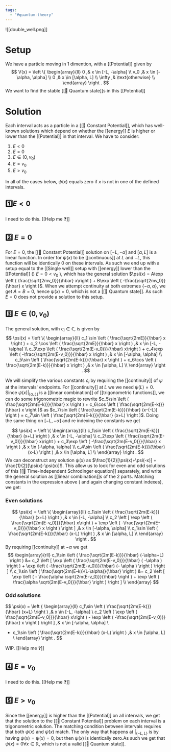```yaml
---
tags:
  - "#quantum-theory"
---
```

![[double_well.png]]
# Setup
We have a particle moving in $1$ dimention, with a [[Potential]] given by 
$$
V(x) = 
\left \{
\begin{array}{ll}
0 ,& x \in [-L, -\alpha] \\
v_0 ,& x \in [-\alpha, \alpha] \\
0 ,& x \in [\alpha, L] \\
\infty ,& \text{otherwise} \\
\end{array}
\right .
$$
We want to find the stable [[📘 Quantum state]]s in this [[Potential]]
# Solution
Each interval acts as a particle in a [[📗 Constant Potential]], which has well-known solutions which depend on whether the [[energy]] $E$ is higher or lower than the [[Potential]] in that interval. We have to consider:
1. $E < 0$
2. $E=0$
3. $E \in (0, v_0)$
4. $E=v_0$
5. $E > v_0$

In all of the cases below, $\psi(x)$ equals zero if $x$ is not in one of the defined intervals.
## $1️⃣ E < 0$
I need to do this. [[Help me ❓]]

## 2️⃣ $E=0$
For $E=0$, the [[📗 Constant Potential]] solution on $[-L, -\alpha]$ and $[\alpha, L]$ is a linear function. In order for $\psi(x)$ to be [[continuous]] at $L$ and $-L$, this function will be identically $0$ on these intervals. As such we end up with a setup equal to the [[Single well]] setup with [[energy]] lower than the [[Potential]] () $E=0 < v_0$ ), which has the general solution $\psi(x) = A\exp \left ( \frac{\sqrt{2mv_0}}{\hbar} x\right ) + B\exp \left ( -\frac{\sqrt{2mv_0}}{\hbar} x \right )$. When we attempt continuity at both extremes $\{ -\alpha, \alpha\}$, we get $A=B=0$, hence $\psi(x) = 0$, which is not a [[📘 Quantum state]]. As such $E=0$ does not provide a solution to this setup. 

## 3️⃣ $E \in (0, v_0)$
The general solution, with $c_i \in \mathbb{C}$, is given by
$$
\psi(x) = 
\left \{
\begin{array}{ll}
c_1 \sin \left ( \frac{\sqrt{2mE}}{\hbar} x \right ) + c_2 \cos \left ( \frac{\sqrt{2mE}}{\hbar} x \right ) ,& x \in [-L, -\alpha] \\
c_3\exp \left ( \frac{\sqrt{2m(E-v_0)}}{\hbar} x\right ) + c_4\exp \left ( -\frac{\sqrt{2m(E-v_0)}}{\hbar} x \right ) ,& x \in [-\alpha, \alpha] \\
c_5\sin \left ( \frac{\sqrt{2m(E-k)}}{\hbar} x \right ) + c_6\cos \left ( \frac{\sqrt{2m(E-k)}}{\hbar} x \right ) ,& x \in [\alpha, L] \\
\end{array}
\right .
$$

We will simplify the various constants $c_i$ by requiring the [[continuity]] of $\psi$ at the intervals' endpoints. For [[continuity]] at $L$ we we need $\psi(L)=0$. Since $\left . \psi(x) \right |_{[\alpha, L]}$ is a [[linear combination]] of [[trigonometric functions]], we can do some trigonometric magic to rewrite $c_5\sin \left ( \frac{\sqrt{2m(E-k)}}{\hbar} x \right ) + c_6\cos \left ( \frac{\sqrt{2m(E-k)}}{\hbar} x \right )$ as $c_7\sin \left ( \frac{\sqrt{2m(E-k)}}{\hbar} (x-(-L)) \right ) = c_7\sin \left ( \frac{\sqrt{2m(E-k)}}{\hbar} (x+L) \right )$. Doing the same thing on $[-L, -\alpha]$ and re indexing the constants we get

$$
\psi(x) = 
\left \{
\begin{array}{ll}
c_1\sin \left ( \frac{\sqrt{2m(E-k)}}{\hbar} (x+L) \right ) ,& x \in [-L, -\alpha] \\
c_2\exp \left ( \frac{\sqrt{2m(E-v_0)}}{\hbar} x\right ) + c_3\exp \left ( -\frac{\sqrt{2m(E-v_0)}}{\hbar} x \right ) ,& x \in [-\alpha, \alpha] \\
c_4\sin \left ( \frac{\sqrt{2m(E-k)}}{\hbar} (x-L) \right ) ,& x \in [\alpha, L] \\
\end{array}
\right .
$$
We can deconstruct any solution $\psi(x)$ as $\frac{1}{2}[\psi(x)+\psi(-x)] + \frac{1}{2}[\psi(x)-\psi(x)]$. This allow us to look for even and odd solutions of this [[📘 Time-independent Schrodinger equation]] separately, and write the general solution as [[linear combination]]s of the 2 parts. Matching constants in the expression above ( and again changing constant indexes), we get:

### Even solutions

$$
\psi(x) = 
\left \{
\begin{array}{ll}
c_1\sin \left ( \frac{\sqrt{2m(E-k)}}{\hbar} (x+L) \right ) ,& x \in [-L, -\alpha] \\
c_2 \left [ \exp \left ( \frac{\sqrt{2m(E-v_0)}}{\hbar} x\right ) + \exp \left ( -\frac{\sqrt{2m(E-v_0)}}{\hbar} x \right ) \right ] ,& x \in [-\alpha, \alpha] \\
c_1\sin \left ( \frac{\sqrt{2m(E-k)}}{\hbar} (x-L) \right ) ,& x \in [\alpha, L] \\
\end{array}
\right .
$$
By requiring [[continuity]] at $-\alpha$ we get
$$
\begin{array}{rll}
c_1\sin \left ( \frac{\sqrt{2m(E-k)}}{\hbar} (-\alpha+L) \right ) &= c_2 \left [ \exp \left ( \frac{\sqrt{2m(E-v_0)}}{\hbar} ( -\alpha ) \right ) + \exp \left ( -\frac{\sqrt{2m(E-v_0)}}{\hbar} (- \alpha ) \right ) \right ] \\
c_1\sin \left ( \frac{\sqrt{2m(E-k)}(L-\alpha)}{\hbar} \right ) &= c_2 \left [ \exp \left ( - \frac{\alpha \sqrt{2m(E-v_0)}}{\hbar} \right ) + \exp \left ( \frac{\alpha \sqrt{2m(E-v_0)}}{\hbar} \right ) \right ] \\
\end{array}
$$

### Odd solutions
$$
\psi(x) = 
\left \{
\begin{array}{ll}
c_1\sin \left ( \frac{\sqrt{2m(E-k)}}{\hbar} (x+L) \right ) ,& x \in [-L, -\alpha] \\
c_2 \left [ \exp \left ( \frac{\sqrt{2m(E-v_0)}}{\hbar} x\right ) - \exp \left ( -\frac{\sqrt{2m(E-v_0)}}{\hbar} x \right ) \right ] ,& x \in [-\alpha, \alpha] \\
- c_1\sin \left ( \frac{\sqrt{2m(E-k)}}{\hbar} (x-L) \right ) ,& x \in [\alpha, L] \\
\end{array}
\right .
$$

WIP. [[Help me ❓]]

## 4️⃣ $E=v_0$
I need to do this. [[Help me ❓]]

## 5️⃣ $E > v_0$
Since the [[energy]] is higher than the [[Potential]] on all intervals, we get that the solution to the [[📗 Constant Potential]] problem on each interval is a trigonometric solution. The matching condition between intervals requires that both $\psi(x)$ and $\dot \psi(x)$ match. The only way that happens at $|_{ \{-L,L \} }$ is by  having $\psi(x) = \dot \psi(x) = 0$, but then $\psi(x)$ is identically zero.As such we get that $\psi(x) = 0 \forall x \in \mathbb{R}$, which is not a valid [[📘 Quantum state]].
